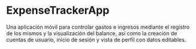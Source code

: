 # ExpenseTrackerApp
Una aplicación móvil para controlar gastos e ingresos mediante el registro de los mismos y la visualización del balance, así como la creación de cuentas de usuario, inicio de sesión y vista de perfil con datos editables.
